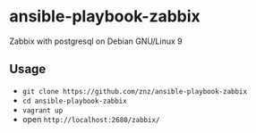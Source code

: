 # ansible-playbook-zabbix

Zabbix with postgresql on Debian GNU/Linux 9

## Usage

- `git clone https://github.com/znz/ansible-playbook-zabbix`
- `cd ansible-playbook-zabbix`
- `vagrant up`
- open `http://localhost:2680/zabbix/`
